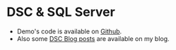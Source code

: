 # DSC & SQL Server

+ Demo's code is available on [Github](https://github.com/jpomfret/demos/tree/master/DSC_SQLServer).
+ Also some [DSC Blog posts](https://jesspomfret.com/category/powershell/dsc/) are available on my blog.